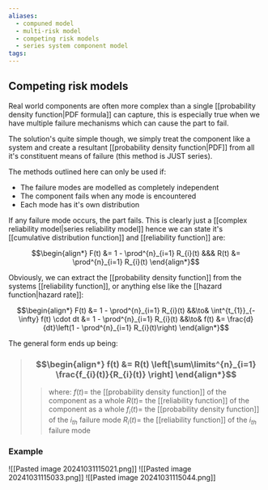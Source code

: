 ```yaml
---
aliases:
  - compuned model
  - multi-risk model
  - competing risk models
  - series system component model
tags:
---
```


## Competing risk models

Real world components are often more complex than a single [[probability density function|PDF formula]] can capture, this is especially true when we have multiple failure mechanisms which can cause the part to fail.

The solution's quite simple though, we simply treat the component like a system and create a resultant [[probability density function|PDF]] from all it's constituent means of failure (this method is JUST series).

The methods outlined here can only be used if:
- The failure modes are modelled as completely independent
- The component fails when any mode is encountered
- Each mode has it's own distribution

If any failure mode occurs, the part fails. This is clearly just a [[complex reliability model|series reliability model]] hence we can state it's [[cumulative distribution function]] and [[reliability function]] are:

$$\begin{align*}
F(t) &= 1 - \prod^{n}_{i=1} R_{i}(t) &&& R(t) &= \prod^{n}_{i=1} R_{i}(t)
\end{align*}$$

Obviously, we can extract the [[probability density function]] from the systems [[reliability function]], or anything else like the [[hazard function|hazard rate]]:

$$\begin{align*}
F(t) &= 1 - \prod^{n}_{i=1} R_{i}(t) &&\to& \int^{t_{1}}_{-\infty} f(t) \cdot dt &= 1 - \prod^{n}_{i=1} R_{i}(t) &&\to& f(t) &= \frac{d}{dt}\left(1 - \prod^{n}_{i=1} R_{i}(t)\right)
\end{align*}$$

The general form ends up being:

> ### $$\begin{align*} f(t)  &= R(t) \left[\sum\limits^{n}_{i=1} \frac{f_{i}(t)}{R_{i}(t)} \right] \end{align*}$$
>> where:
>> $f(t)=$ the [[probability density function]] of the component as a whole
>> $R(t)=$ the [[reliability function]] of the component as a whole
>> $f_{i}(t)=$ the [[probability density function]] of the $i_{th}$ failure mode
>> $R_{i}(t)=$ the [[reliability function]] of the $i_{th}$ failure mode

### Example

![[Pasted image 20241031115021.png]]
![[Pasted image 20241031115033.png]]
![[Pasted image 20241031115044.png]]
